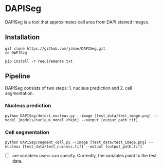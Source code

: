 # DAPISeg
DAPISeg is a tool that approximates cell area from DAPI stained images.

## Installation
```
git clone https://github.com/jabae/DAPISeg.git
cd DAPISeg

pip install -r requirements.txt
```
## Pipeline
DAPISeg consists of two steps: 1. nucleus prediction and 2. cell segmentation. 

### Nucleus prediction
```
python DAPISeg/detect_nucleus.py --image [test_data/test_image.png] --model [models/nucleus_model.chkpt] --output [output_path.tif]
```

### Cell segmentation
```
python DAPISeg/segment_cell.py --image [test_data/test_image.png] --nucleus [test_data/test_nucleus.tif] --output [output_path.tif]
```

*[ ] are variables users can specify. Currently, the variables point to the test data.
